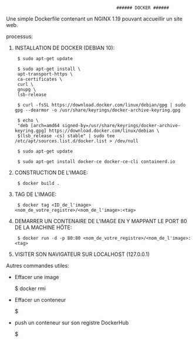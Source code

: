                                               ###### DOCKER ######



Une simple Dockerfile contenant un NGINX 1.19 pouvant accueillir un site web.

processus:

1) INSTALLATION DE DOCKER (DEBIAN 10):

        $ sudo apt-get update

        $ sudo apt-get install \
        apt-transport-https \
        ca-certificates \
        curl \
        gnupg \
        lsb-release

        $ curl -fsSL https://download.docker.com/linux/debian/gpg | sudo gpg --dearmor -o /usr/share/keyrings/docker-archive-keyring.gpg
  
        $ echo \
        "deb [arch=amd64 signed-by=/usr/share/keyrings/docker-archive-keyring.gpg] https://download.docker.com/linux/debian \
        $(lsb_release -cs) stable" | sudo tee /etc/apt/sources.list.d/docker.list > /dev/null

        $ sudo apt-get update

        $ sudo apt-get install docker-ce docker-ce-cli containerd.io
  
2) CONSTRUCTION DE L'IMAGE:
 
        $ docker build .
  
3) TAG DE L'IMAGE:

        $ docker tag <ID_de_l'image> <nom_de_votre_registre>/<nom_de_l'image>:<tag>
  
4) DEMARRER UN CONTENAIRE DE L'IMAGE EN Y MAPPANT LE PORT 80 DE LA MACHINE HÔTE:

        $ docker run -d -p 80:80 <nom_de_votre_registre>/<nom_de_l'image>:<tag>

5) VISITER SON NAVIGATEUR SUR LOCALHOST (127.0.0.1)



Autres commandes utiles:

   - Effacer une image

        $ docker rmi

   - Effacer un conteneur

        $

   - push un conteneur sur son registre DockerHub

        $

  
  
